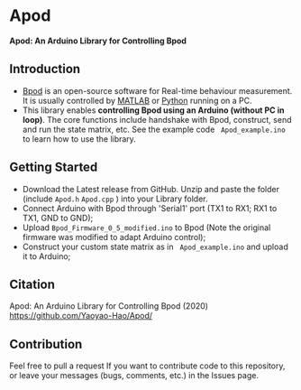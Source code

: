 # Apod

**Apod: An Arduino Library for Controlling Bpod**

## Introduction
* [Bpod](https://github.com/sanworks/Bpod_StateMachine_Firmware) is an open-source software for Real-time behaviour measurement. It is usually controlled by [MATLAB](https://github.com/sanworks/Bpod) or [Python](https://github.com/pybpod/pybpod) running on a PC. 
* This library enables **controlling Bpod using an Arduino (without PC in loop)**. The core functions include handshake with Bpod, construct, send and run the state matrix, etc. See the example code ``` Apod_example.ino``` to learn how to use the library.

## Getting Started
* Download the Latest release from GitHub. Unzip and paste the folder (include ```Apod.h```  ```Apod.cpp``` ) into your Library folder.
* Connect Arduino with Bpod through 'Serial1' port (TX1 to RX1; RX1 to TX1, GND to GND);
* Upload ```Bpod_Firmware_0_5_modified.ino``` to Bpod (Note the original firmware was modified to adapt Arduino control);
* Construct your custom state matrix as in ``` Apod_example.ino``` and upload it to Arduino;

## Citation

Apod: An Arduino Library for Controlling Bpod (2020) https://github.com/Yaoyao-Hao/Apod/

## Contribution
Feel free to pull a request If you want to contribute code to this repository, or leave your messages (bugs, comments, etc.) in the Issues page.
